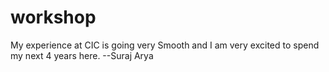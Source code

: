 # workshop

My experience at CIC is going very Smooth and I am very excited to spend my next 4 years here. --Suraj Arya